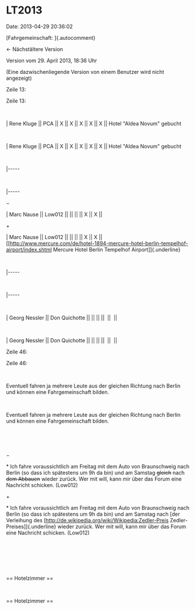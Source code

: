 LT2013
======

Date: 2013-04-29 20:36:02

[Fahrgemeinschaft: ]{.autocomment}

← Nächstältere Version

Version vom 29. April 2013, 18:36 Uhr

(Eine dazwischenliegende Version von einem Benutzer wird nicht
angezeigt)

Zeile 13:

Zeile 13:

 

<div>

\| Rene Kluge \|\| PCA \|\| X \|\| X \|\| X \|\| X \|\| X \|\| Hotel
\"Aldea Novum\" gebucht

</div>

 

<div>

\| Rene Kluge \|\| PCA \|\| X \|\| X \|\| X \|\| X \|\| X \|\| Hotel
\"Aldea Novum\" gebucht

</div>

 

<div>

\|\-\-\-\--

</div>

 

<div>

\|\-\-\-\--

</div>

−

<div>

\| Marc Nause \|\| Low012 \|\| \|\| \|\| \|\| X \|\| X \|\|

</div>

\+

<div>

\| Marc Nause \|\| Low012 \|\| \|\| \|\| \|\| X \|\| X \|\|
[\[http://www.mercure.com/de/hotel-1894-mercure-hotel-berlin-tempelhof-airport/index.shtml
Mercure Hotel Berlin Tempelhof Airport\]]{.underline}

</div>

 

<div>

\|\-\-\-\--

</div>

 

<div>

\|\-\-\-\--

</div>

 

<div>

\| Georg Nessler \|\| Don Quichotte \|\| \|\| \|\| \|\|  \|\|  \|\|

</div>

 

<div>

\| Georg Nessler \|\| Don Quichotte \|\| \|\| \|\| \|\|  \|\|  \|\|

</div>

Zeile 46:

Zeile 46:

 

<div>

Eventuell fahren ja mehrere Leute aus der gleichen Richtung nach Berlin
und können eine Fahrgemeinschaft bilden.

</div>

 

<div>

Eventuell fahren ja mehrere Leute aus der gleichen Richtung nach Berlin
und können eine Fahrgemeinschaft bilden.

</div>

 

 

−

<div>

\* Ich fahre voraussichtlich am Freitag mit dem Auto von Braunschweig
nach Berlin (so dass ich spätestens um 9h da bin) und am Samstag
~~gleich~~ nach ~~dem Abbauen~~ wieder zurück. Wer mit will, kann mir
über das Forum eine Nachricht schicken. (Low012)

</div>

\+

<div>

\* Ich fahre voraussichtlich am Freitag mit dem Auto von Braunschweig
nach Berlin (so dass ich spätestens um 9h da bin) und am Samstag nach
[der Verleihung des
\[http://de.wikipedia.org/wiki/Wikipedia:Zedler-Preis
Zedler-Preises\]]{.underline} wieder zurück. Wer mit will, kann mir über
das Forum eine Nachricht schicken. (Low012)

</div>

 

 

 

<div>

== Hotelzimmer ==

</div>

 

<div>

== Hotelzimmer ==

</div>
